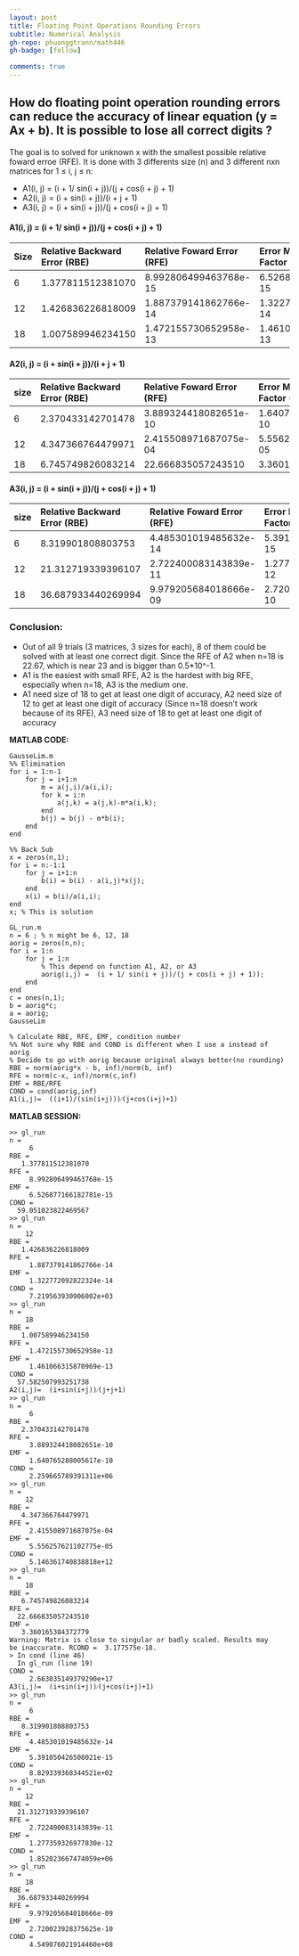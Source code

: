 ```yaml
---
layout: post
title: Floating Point Operations Rounding Errors
subtitle: Numerical Analysis
gh-repo: phuonggtrann/math446
gh-badge: [follow]

comments: true
---
```


## How do floating point operation rounding errors can reduce the accuracy of linear equation (y = Ax + b). It is possible to lose all correct digits ?<br/>

The goal is to solved for unknown x with the smallest possible relative foward erroe (RFE). It is done with 3 differents size (n) and 3 different nxn matrices for 1 ≤ i, j ≤ n:<br/>
- A1(i, j) = (i + 1/ sin(i + j))/(j + cos(i + j) + 1)
- A2(i, j) = (i + sin(i + j))/(i + j + 1)
- A3(i, j) = (i + sin(i + j))/(j + cos(i + j) + 1)



#### A1(i, j) = (i + 1/ sin(i + j))/(j + cos(i + j) + 1)<br/>


| Size | Relative Backward Error (RBE) |Relative Foward Error (RFE) | Error Magnification Factor (EMF) | Condition Number (COND) |
| :------ |:--- |:--- |:--- |:--- |
| 6 | 1.377811512381070 | 8.992806499463768e-15 | 6.526877166182781e-15 | 59.051023822469567 
| 12 | 1.426836226818009 | 1.887379141862766e-14 | 1.322772092822324e-14 | 7.219563930906002e+03
| 18 | 1.007589946234150 | 1.472155730652958e-13 | 1.461066315870969e-13 | 57.582507993251738


#### A2(i, j) = (i + sin(i + j))/(i + j + 1)<br/>


| size | Relative Backward Error (RBE) |Relative Foward Error (RFE) | Error Magnification Factor (EMF) | Condition Number (COND) |
| :------ |:--- | :--- | :--- | :--- |
| 6 | 2.370433142701478 | 3.889324418082651e-10 | 1.640765288005617e-10 | 2.259665789391311e+06 
| 12 | 4.347366764479971 | 2.415508971687075e-04 | 5.556257621102775e-05 | 5.146361740838818e+12
| 18 | 6.745749826083214 | 22.666835057243510 | 3.360165384372779 | 2.663035149379290e+17

#### A3(i, j) = (i + sin(i + j))/(j + cos(i + j) + 1)<br/>


| size | Relative Backward Error (RBE) |Relative Foward Error (RFE) | Error Magnification Factor (EMF) | Condition Number (COND) |
| :------ |:--- | :--- | :--- | :--- |
| 6 | 8.319901808803753 | 4.485301019485632e-14 | 5.391050426508021e-15 | 8.829339368344521e+02 
| 12 | 21.312719339396107 | 2.722400083143839e-11 | 1.277359326977830e-12 | 1.852023667474059e+06
| 18 | 36.687933440269994 | 9.979205684018666e-09 | 2.720023928375625e-10 | 4.549076021914460e+08

### Conclusion:
- Out of all 9 trials (3 matrices, 3 sizes for each), 8 of them could be solved with at least one correct digit. Since the RFE of A2 when n=18 is 22.67, which is near 23 and is bigger than 0.5*10^-1.
- A1 is the easiest with small RFE, A2 is the hardest with big RFE, especially when n=18, A3 is the medium one.
- A1 need size of 18 to get at least one digit of accuracy, A2 need size of 12 to get at least one digit of accuracy (Since n=18 doesn’t work because of its RFE), A3 need size of 18 to get at least one digit of accuracy


**MATLAB CODE:**

```
GausseLim.m
%% Elimination
for i = 1:n-1
    for j = i+1:n
        m = a(j,i)/a(i,i);
        for k = i:n
            a(j,k) = a(j,k)-m*a(i,k);
        end
        b(j) = b(j) - m*b(i);
    end
end
 
%% Back Sub
x = zeros(n,1);
for i = n:-1:1
    for j = i+1:n
        b(i) = b(i) - a(i,j)*x(j);
    end
    x(i) = b(i)/a(i,i);
end
x; % This is solution

GL_run.m
n = 6 ; % n might be 6, 12, 18
aorig = zeros(n,n);
for i = 1:n
    for j = 1:n
        % This depend on function A1, A2, or A3
        aorig(i,j) =  (i + 1/ sin(i + j))/(j + cos(i + j) + 1));
    end
end
c = ones(n,1);
b = aorig*c;
a = aorig;
GausseLim
 
% Calculate RBE, RFE, EMF, condition number
%% Not sure why RBE and COND is different when I use a instead of aorig
% Decide to go with aorig because original always better(no rounding)
RBE = norm(aorig*x - b, inf)/norm(b, inf)
RFE = norm(c-x, inf)/norm(c,inf)
EMF = RBE/RFE
COND = cond(aorig,inf)
A1(i,j)=  ((i+1)/(sin⁡(i+j)))⁄(j+cos⁡(i+j)+1)
```

**MATLAB SESSION:**

```
>> gl_run
n =
     6
RBE =
   1.377811512381070
RFE =
     8.992806499463768e-15
EMF =
     6.526877166182781e-15
COND =
  59.051023822469567
>> gl_run
n =
    12
RBE =
   1.426836226818009
RFE =
     1.887379141862766e-14
EMF =
     1.322772092822324e-14
COND =
     7.219563930906002e+03
>> gl_run
n =
    18
RBE =
   1.007589946234150
RFE =
     1.472155730652958e-13
EMF =
     1.461066315870969e-13
COND =
  57.582507993251738
A2(i,j)=  (i+sin⁡(i+j))⁄(j+j+1)
>> gl_run
n =
     6
RBE =
   2.370433142701478
RFE =
     3.889324418082651e-10
EMF =
     1.640765288005617e-10
COND =
     2.259665789391311e+06
>> gl_run
n =
    12
RBE =
   4.347366764479971
RFE =
     2.415508971687075e-04
EMF =
     5.556257621102775e-05
COND =
     5.146361740838818e+12
>> gl_run
n =
    18
RBE =
   6.745749826083214
RFE =
  22.666835057243510
EMF =
   3.360165384372779
Warning: Matrix is close to singular or badly scaled. Results may
be inaccurate. RCOND =  3.177575e-18. 
> In cond (line 46)
  In gl_run (line 19)
COND =
     2.663035149379290e+17
A3(i,j)=  (i+sin⁡(i+j))⁄(j+cos⁡(i+j)+1)
>> gl_run
n =
     6
RBE =
   8.319901808803753
RFE =
     4.485301019485632e-14
EMF =
     5.391050426508021e-15
COND =
     8.829339368344521e+02
>> gl_run
n =
    12
RBE =
  21.312719339396107
RFE =
     2.722400083143839e-11
EMF =
     1.277359326977830e-12
COND =
     1.852023667474059e+06
>> gl_run
n =
    18
RBE =
  36.687933440269994
RFE =
     9.979205684018666e-09
EMF =
     2.720023928375625e-10
COND =
     4.549076021914460e+08
```
